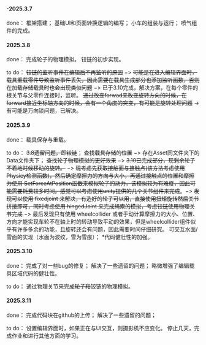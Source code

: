#### -2025.3.7

done：
框架搭建；
基础UI和页面转换逻辑的编写；
小车的组装与运行；
喷气组件的完成。

#### 2025.3.8

done：
完成轮子的物理模拟。
铰链的初步实现。

to do：
~~铰链的监听事件在编辑后不再监听的原因~~ $->$ ~~可能是在进入编辑界面时，载具重载零件导致监听事件丢失，因此需要在载具生成部分也添加监听函数，否则在加载存储载具时也会出现类似问题~~ $->$ 已于3.10完成，解决方案，在每个零件的根关节与父零件连接时，监听。
~~通过改变forwad来改变旋转方向的时候，在forward接近坐标轴方向的时候，会有一个角度的突变，有可能是旋转处理问题~~ -> 有可能是万向锁问题，已解决。

#### 2025.3.9

done：
载具保存与重载。

to do：
~~3.8遗留问题，即铰链~~；
~~查找载具存储的位置~~ $->$ 存在Asset同文件夹下的Data文件夹下；
~~查找轮子物理模拟的更好效果~~ $->$ ~~3.10已完成部分，现剩余轮子不着地时候移动的旋转。~~ $->$ ~~现考虑先获取接触面与接触点(该方法考虑使用Physicy检测函数)，然后确定摩擦力的方向与大小，再通过接触点的位置和摩擦力使用 SetForceAtPosition函数来模拟轮子的动力，该模拟较为有难度，因此可能需要耗费较多时间。感觉可以考虑使用unity提供的几个关节组件来完成~~。$->$ ~~发现可以使用 fixedjoint 来解决，有造好的轮子可以用，直接使用扭矩旋转然后关节拼接即可，同时考虑使用 hingedJoint 来完成绳索的模拟，考虑铰链使用物理关节完成~~ $->$ 最后发现只有使用 wheelcollider 或者手动计算摩擦力的大小、位置、方向才能实现车轮不在轴上时的转动导致平动的效果，但是wheelcollider组件似乎有许多多余的功能，且旋转还会有问题，因此需要时间仔细研究。
可交互水面/雪面的实现（水面为波纹，雪为雪痕）；
*代码健壮性的加强。

#### 2025.3.10

done：
完成了对一些bug的修复；
解决了一些遗留的问题；
略微增强了编辑载具区域代码的健壮性。

to do：
通过物理关节来完成~~轮子和~~铰链的物理模拟。

#### 2025.3.11

done：
完成代码块在github的上传；
解决了一些遗留的问题；

to do：
设置编辑界面时，如果正在与UI交互，则摄影机不应变化。
停止几天，完成作业和进行其他方面的学习。